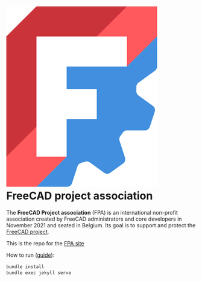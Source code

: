# <img src="images/logos/logo.svg" style="zoom:50%;" /> FreeCAD project association

The **FreeCAD Project association** (FPA) is an international non-profit association created by FreeCAD administrators and core developers in November 2021 and seated in Belgium. Its goal is to support and protect the [FreeCAD project](https://freecad.org). 

This is the repo for the [FPA site](https://fpa.freecad.org)

How to run ([guide](https://docs.github.com/en/pages/setting-up-a-github-pages-site-with-jekyll/testing-your-github-pages-site-locally-with-jekyll)):
```
bundle install
bundle exec jekyll serve
```

